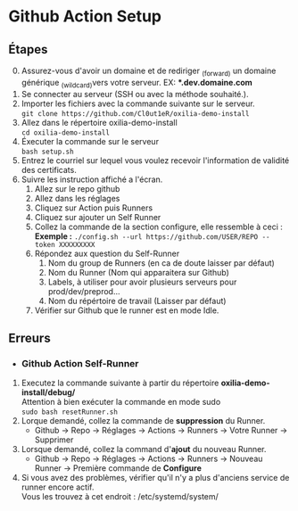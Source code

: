 # Github Action Setup

## Étapes
0. Assurez-vous d'avoir un domaine et de rediriger <sub>(forward)</sub> un domaine générique <sub>(wildcard)</sub>vers votre serveur. EX: **\*.dev.domaine.com**
1. Se connecter au serveur (SSH ou avec la méthode souhaité.).
2. Importer les fichiers avec la commande suivante sur le serveur.<br>
`git clone https://github.com/Cl0ut1eR/oxilia-demo-install`
3. Allez dans le répertoire oxilia-demo-install<br>
`cd oxilia-demo-install`
4. Éxecuter la commande sur le serveur<br>`bash setup.sh`
5. Entrez le courriel sur lequel vous voulez recevoir l'information de validité des certificats.
6. Suivre les instruction affiché a l'écran.
    1. Allez sur le repo github
    2. Allez dans les réglages
    3. Cliquez sur Action puis Runners
    4. Cliquez sur ajouter un Self Runner
    5. Collez la commande de la section configure, elle ressemble à ceci :
    <br><b>Exemple :</b> 
    `./config.sh --url https://github.com/USER/REPO --token XXXXXXXXX` 
    6. Répondez aux question du Self-Runner
        1. Nom du group de Runners (en ca de doute laisser par défaut)
        2. Nom du Runner (Nom qui apparaitera sur Github)
        3. Labels, à utiliser pour avoir plusieurs serveurs pour prod/dev/preprod...
        4. Nom du répértoire de travail (Laisser par défaut)
    7. Vérifier sur Github que le runner est en mode Idle.

## Erreurs
* ### Github Action Self-Runner
1. Executez la commande suivante à partir du répertoire **oxilia-demo-install/debug/**<br>
Attention à bien exécuter la commande en mode sudo<br>
    `sudo bash resetRunner.sh`
2. Lorque demandé, collez la commande de **suppression** du Runner. 
    * Github -> Repo -> Réglages -> Actions -> Runners -> Votre Runner -> Supprimer
3. Lorsque demandé, collez la command d'**ajout** du nouveau Runner.
    * Github -> Repo -> Réglages -> Actions -> Runners -> Nouveau Runner -> Première commande de **Configure**
4. Si vous avez des problèmes, vérifier qu'il n'y a plus d'anciens service de runner encore actif.<br> 
Vous les trouvez à cet endroit :  /etc/systemd/system/

